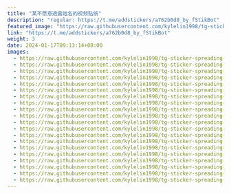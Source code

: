 ```yaml
---
title: "某不愿意透露姓名的视频贴纸"
description: "regular: https://t.me/addstickers/a762b0d8_by_fStikBot"
featured_image: "https://raw.githubusercontent.com/kylelin1998/tg-sticker-spreading-worldwide-images/main/img/72602311-cb35-47f4-b709-dcad7eefb763.jpg"
link: "https://t.me/addstickers/a762b0d8_by_fStikBot"
weight: 3
date: 2024-01-17T09:13:14+08:00
images:
  - https://raw.githubusercontent.com/kylelin1998/tg-sticker-spreading-worldwide-images/main/img/72602311-cb35-47f4-b709-dcad7eefb763.jpg
  - https://raw.githubusercontent.com/kylelin1998/tg-sticker-spreading-worldwide-images/main/img/5695b335-0532-45c8-b6b9-4a6c22e58e98.jpg
  - https://raw.githubusercontent.com/kylelin1998/tg-sticker-spreading-worldwide-images/main/img/9dc39868-9397-48c0-8d4a-44004e2c657f.jpg
  - https://raw.githubusercontent.com/kylelin1998/tg-sticker-spreading-worldwide-images/main/img/34f5e72b-5b6d-4ba5-8e2a-d6a0118aa0c6.jpg
  - https://raw.githubusercontent.com/kylelin1998/tg-sticker-spreading-worldwide-images/main/img/956dac4e-1874-43ce-a23f-16278dd3c9ba.jpg
  - https://raw.githubusercontent.com/kylelin1998/tg-sticker-spreading-worldwide-images/main/img/d3eb06b0-9048-4fb6-b4bd-0dd095a20b1d.jpg
  - https://raw.githubusercontent.com/kylelin1998/tg-sticker-spreading-worldwide-images/main/img/51a8a3a3-de41-4fc0-a8f6-2cf82bea3fab.jpg
  - https://raw.githubusercontent.com/kylelin1998/tg-sticker-spreading-worldwide-images/main/img/94c424be-a0dc-481d-8ef2-ec033dc792c2.jpg
  - https://raw.githubusercontent.com/kylelin1998/tg-sticker-spreading-worldwide-images/main/img/20753396-2adc-4650-950d-0eb3a1a2dd09.jpg
  - https://raw.githubusercontent.com/kylelin1998/tg-sticker-spreading-worldwide-images/main/img/7de1fe59-a1bb-4321-a993-18b414ac8c84.jpg
  - https://raw.githubusercontent.com/kylelin1998/tg-sticker-spreading-worldwide-images/main/img/caa46484-f11e-42f3-8850-e8b114bc7d12.jpg
  - https://raw.githubusercontent.com/kylelin1998/tg-sticker-spreading-worldwide-images/main/img/d7aafb2a-9c87-44bc-becc-def1a37c5b73.jpg
  - https://raw.githubusercontent.com/kylelin1998/tg-sticker-spreading-worldwide-images/main/img/e18ac166-8d83-4ec4-857b-b6616fbfbadd.jpg
  - https://raw.githubusercontent.com/kylelin1998/tg-sticker-spreading-worldwide-images/main/img/6936abf5-83c1-4adc-8e6c-056b300b9a5f.jpg
  - https://raw.githubusercontent.com/kylelin1998/tg-sticker-spreading-worldwide-images/main/img/8493ea39-517a-4677-97a4-8560a87919ee.jpg
  - https://raw.githubusercontent.com/kylelin1998/tg-sticker-spreading-worldwide-images/main/img/3ba64576-ff88-4085-9f17-91a8e7b01767.jpg
  - https://raw.githubusercontent.com/kylelin1998/tg-sticker-spreading-worldwide-images/main/img/5236c726-3d54-46e1-bea8-15c90026ebf5.jpg
  - https://raw.githubusercontent.com/kylelin1998/tg-sticker-spreading-worldwide-images/main/img/1828f755-b522-4a89-b03c-fd602d19d602.jpg
  - https://raw.githubusercontent.com/kylelin1998/tg-sticker-spreading-worldwide-images/main/img/c5587fa5-ff36-4a9c-9049-851c9d22a989.jpg
  - https://raw.githubusercontent.com/kylelin1998/tg-sticker-spreading-worldwide-images/main/img/aa45f627-499f-4c1d-924e-69000ed58081.jpg
---
```

